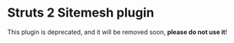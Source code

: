 # Struts 2 Sitemesh plugin
This plugin is deprecated, and it will be removed soon, **please do not use it**!
